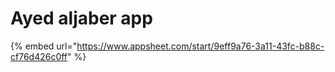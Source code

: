# Ayed aljaber app

{% embed url="https://www.appsheet.com/start/9eff9a76-3a11-43fc-b88c-cf76d426c0ff" %}
